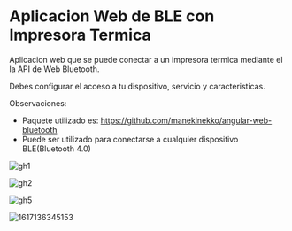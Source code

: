 # Aplicacion Web de BLE con Impresora Termica
Aplicacion web que se puede conectar a un impresora termica mediante el la API de Web Bluetooth.

Debes configurar el acceso a tu dispositivo, servicio y caracteristicas.

Observaciones:
- Paquete utilizado es: https://github.com/manekinekko/angular-web-bluetooth
- Puede ser utilizado para conectarse a cualquier dispositivo BLE(Bluetooth 4.0)


![gh1](https://user-images.githubusercontent.com/61977214/113052886-ab88c300-9175-11eb-98af-1063a8aa690e.png)


![gh2](https://user-images.githubusercontent.com/61977214/113052909-b3486780-9175-11eb-8d61-8d64d852acef.png)


![gh5](https://user-images.githubusercontent.com/61977214/113052976-c8bd9180-9175-11eb-9bb2-b1a83e109c77.png)



![1617136345153](https://user-images.githubusercontent.com/61977214/113053868-cad42000-9176-11eb-8428-81f2da310084.jpg)
